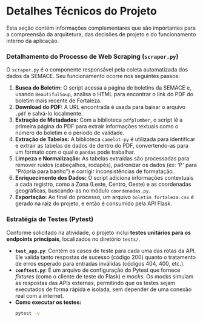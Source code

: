 # Detalhes Técnicos do Projeto

Esta seção contém informações complementares que são impórtantes para a compreensão da arquitetura, das decisões de projeto e do funcionamento interno da aplicação.

### Detalhamento do Processo de Web Scraping (`scraper.py`)
O `scraper.py` é o componente responsável pela coleta automatizada dos dados da SEMACE. Seu funcionamento ocorre nos seguintes passos:

1.  **Busca do Boletim:** O script acessa a página de boletins da SEMACE e, usando `BeautifulSoup`, analisa o HTML para encontrar o link do PDF do boletim mais recente de Fortaleza.
2.  **Download do PDF:** A URL encontrada é usada para baixar o arquivo `.pdf` e salvá-lo localmente.
3.  **Extração de Metadados:** Com a biblioteca `pdfplumber`, o script lê a primeira página do PDF para extrair informações textuais como o número do boletim e o período de validade.
4.  **Extração de Tabelas:** A biblioteca `camelot-py` é utilizada para identificar e extrair as tabelas de dados de dentro do PDF, convertendo-as para um formato com o qual o `pandas` pode trabalhar.
5.  **Limpeza e Normalização:** As tabelas extraídas são processadas para remover ruídos (cabeçalhos, rodapés), padronizar os dados (ex: 'P' para "Própria para banho") e corrigir inconsistências de formatação.
6.  **Enriquecimento dos Dados:** O script adiciona informações contextuais a cada registro, como a Zona (Leste, Centro, Oeste) e as coordenadas geográficas, buscando-as no módulo `coordenadas.py`.
7.  **Exportação:** Ao final do processo, um arquivo `boletim_fortaleza.csv` é gerado na raiz do projeto, e então é consumido pela API Flask.

### Estratégia de Testes (Pytest)
Conforme solicitado na atividade, o projeto inclui **testes unitários para os endpoints principais**, localizados no diretório `tests/`.
- **`test_app.py`**: Contém os casos de teste para cada uma das rotas da API. Ele valida tanto respostas de sucesso (código 200) quanto o tratamento de erros esperado para entradas inválidas (códigos 404, 400, etc.).
- **`conftest.py`**: É um arquivo de configuração do Pytest que fornece *fixtures* (como o cliente de teste do Flask) e *mocks*. Os mocks simulam as respostas das APIs externas, permitindo que os testes sejam executados de forma rápida e isolada, sem depender de uma conexão real com a internet.
- **Como executar os testes:**
  ```bash
  pytest -v
